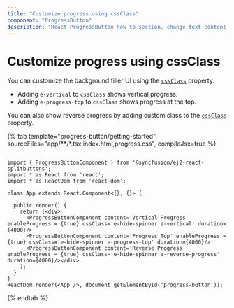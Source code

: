 ```yaml
---
title: "Customize progress using cssClass"
component: "ProgressButton"
description: "React ProgressButton how to section, change text content and styles, hide spinner, customize progress."
---
```


# Customize progress using cssClass

You can customize the background filler UI using the [`cssClass`](../../api/progress-button#cssClass) property.

* Adding `e-vertical` to `cssClass` shows vertical progress.
* Adding `e-progress-top` to `cssClass` shows progress at the top.

You can also show reverse progress by adding custom class to the [`cssClass`](../../api/progress-button#cssClass) property.

{% tab template="progress-button/getting-started", sourceFiles="app/**/*.tsx,index.html,progress.css", compileJsx=true %}

```tsx

import { ProgressButtonComponent } from '@syncfusion/ej2-react-splitbuttons';
import * as React from 'react';
import * as ReactDom from 'react-dom';

class App extends React.Component<{}, {}> {

  public render() {
    return (<div>
      <ProgressButtonComponent content='Vertical Progress' enableProgress = {true} cssClass='e-hide-spinner e-vertical' duration={4000}/>
      <ProgressButtonComponent content='Progress Top' enableProgress = {true} cssClass='e-hide-spinner e-progress-top' duration={4000}/>
      <ProgressButtonComponent content='Reverse Progress' enableProgress = {true} cssClass='e-hide-spinner e-reverse-progress' duration={4000}/></div>
    );
  }
}
ReactDom.render(<App />, document.getElementById('progress-button'));

```

{% endtab %}